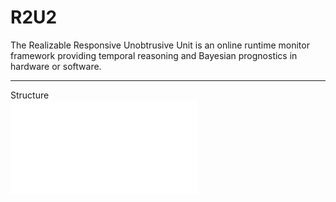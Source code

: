 # R2U2

The Realizable Responsive Unobtrusive Unit is an online runtime monitor framework providing temporal reasoning and Bayesian prognostics in hardware or software.

---
Structure  
![balala](README/img/ToolRequirement_Brian_Draft1.pdf "fig_1")
